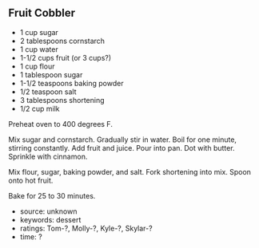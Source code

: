 Fruit Cobbler
-------------

- 1 cup sugar
- 2 tablespoons cornstarch
- 1 cup water
- 1-1/2 cups fruit (or 3 cups?)
- 1 cup flour
- 1 tablespoon sugar
- 1-1/2 teaspoons baking powder
- 1/2 teaspoon salt
- 3 tablespoons shortening
- 1/2 cup milk

Preheat oven to 400 degrees F.

Mix sugar and cornstarch.  Gradually stir in water.  Boil for one
minute, stirring constantly.  Add fruit and juice.  Pour into pan.
Dot with butter.  Sprinkle with cinnamon.

Mix flour, sugar, baking powder, and salt.  Fork shortening into mix.
Spoon onto hot fruit.

Bake for 25 to 30 minutes.

- source: unknown
- keywords: dessert
- ratings: Tom-?, Molly-?, Kyle-?, Skylar-?
- time: ?
